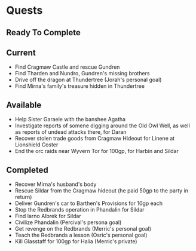 # Quests

## Ready To Complete

## Current
- Find Cragmaw Castle and rescue Gundren
- Find Tharden and Nundro, Gundren's missing brothers
- Drive off the dragon at Thundertree (Jorah's personal goal)
- Find Mirna's family's treasure hidden in Thundertree

## Available
- Help Sister Garaele with the banshee Agatha
- Investigate reports of somene digging around the Old Owl Well, as well as reports of undead attacks there, for Daran
- Recover stolen trade goods from Cragmaw Hideout for Linene at Lionshield Coster
- End the orc raids near Wyvern Tor for 100gp, for Harbin and Sildar

## Completed
- Recover Mirna's husband's body
- Rescue Sildar from the Cragmaw hideout (he paid 50gp to the party in return)
- Deliver Gundren's car to Barthen's Provisions for 10gp each
- Stop the Redbrands operation in Phandalin for Sildar
- Find Iarno Albrek for Sildar
- Civilize Phandalin (Percival's persona goal)
- Get revenge on the Redbrands (Merric's personal goal)
- Teach the Redbrands a lesson (Osric's personal goal)
- Kill Glasstaff for 100gp for Halia (Merric's private)
